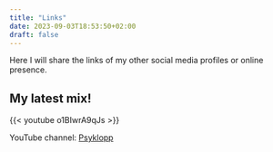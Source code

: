 ```yaml
---
title: "Links"
date: 2023-09-03T18:53:50+02:00
draft: false
---
```


Here I will share the links of my other social media profiles or online presence.

## My latest mix!

 {{< youtube o1BIwrA9qJs >}}

YouTube channel: [Psyklopp](https://www.youtube.com/@Psyklopp)


